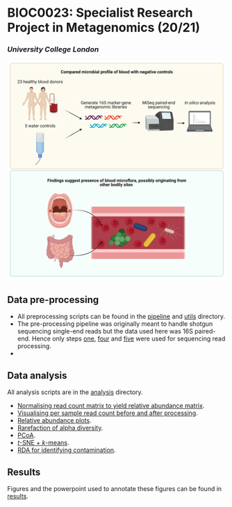 # BIOC0023: Specialist Research Project in Metagenomics (20/21)
### *University College London*
![Graphical abstract](results/BIOC0023_abstract_230421.png)
## Data pre-processing
* All preprocessing scripts can be found in the [pipeline](pipeline) and [utils](utils) directory. 
* The pre-processing pipeline was originally meant to handle shotgun sequencing single-end reads but the data used here was 16S paired-end. Hence only steps [one](pipeline/01_trim_join_qc.sh), [four](pipeline/04_kraken2_assignment.sh) and [five](pipeline/05_parse_kraken2_report.py) were used for sequencing read processing.
* 
## Data analysis
All analysis scripts are in the [analysis](analysis) directory.
* [Normalising read count matrix to yield relative abundance matrix](analysis/normalise_abundance_matrices.R).
* [Visualising per sample read count before and after processing](analysis/read_qc.R).
* [Relative abundance plots](analysis/abundance_analysis.R).
* [Rarefaction of alpha diversity](analysis/diversity_analysis.R).
* [PCoA](analysis/pcoa.R).
* [*t*-SNE + *k*-means](analysis/tsne.R).
* [RDA for identifying contamination](analysis/select_taxa.R).
## Results
Figures and the powerpoint used to annotate these figures can be found in [results](results).

